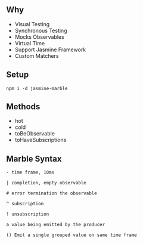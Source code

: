 
## Why
- Visual Testing
- Synchronous Testing 
- Mocks Observables
- Virtual Time
- Support Jasmine Framework
- Custom Matchers
  


## Setup
```
npm i -d jasmine-marble
```

## Methods
- hot
- cold
- toBeObservable
- toHaveSubscriptions


## Marble Syntax
```
- time frame, 10ms

| completion, empty observable

# error termination the observable

^ subscription

! unsubscription

a value being emitted by the producer

() Emit a single grouped value on same time frame

```


